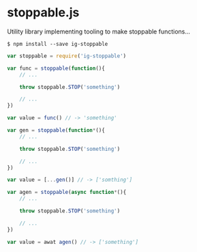 # stoppable.js
Utility library implementing tooling to make stoppable functions...

```shell
$ npm install --save ig-stoppable
```

```javascript
var stoppable = require('ig-stoppable')
```


```javascript
var func = stoppable(function(){
    // ...

    throw stoppable.STOP('something')

    // ...
})

var value = func() // -> 'something'
```

```javascript
var gen = stoppable(function*(){
    // ...

    throw stoppable.STOP('something')

    // ...
})

var value = [...gen()] // -> ['somthing']
```

```javascript
var agen = stoppable(async function*(){
    // ...

    throw stoppable.STOP('something')

    // ...
})

var value = awat agen() // -> ['something']
```